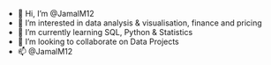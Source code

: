 - 👋 Hi, I’m @JamalM12
- 👀 I’m interested in data analysis & visualisation, finance and pricing
- 🌱 I’m currently learning SQL, Python & Statistics
- 💞️ I’m looking to collaborate on Data Projects
- 📫 @JamalM12

<!---
JamalM12/JamalM12 is a ✨ special ✨ repository because its `README.md` (this file) appears on your GitHub profile.
You can click the Preview link to take a look at your changes.
--->
